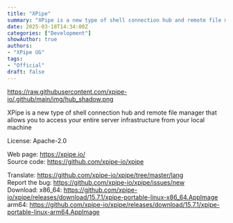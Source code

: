 ```yaml
---
title: "XPipe"
summary: "XPipe is a new type of shell connection hub and remote file manager that allows you to access your entire server infrastructure from your local machine"
date: 2025-03-18T14:34:00Z
categories: ["Development"]
showAuthor: true
authors:
- "XPipe UG"
tags: 
- "Official"
draft: false
---
```


https://raw.githubusercontent.com/xpipe-io/.github/main/img/hub_shadow.png

XPipe is a new type of shell connection hub and remote file manager that allows you to access your entire server infrastructure from your local machine

License: Apache-2.0

Web page: <https://xpipe.io/>  
Source code: <https://github.com/xpipe-io/xpipe>

Translate: <https://github.com/xpipe-io/xpipe/tree/master/lang>  
Report the bug: <https://github.com/xpipe-io/xpipe/issues/new>  
Download:   x86_64: <https://github.com/xpipe-io/xpipe/releases/download/15.7.1/xpipe-portable-linux-x86_64.AppImage>  
            arm64: <https://github.com/xpipe-io/xpipe/releases/download/15.7.1/xpipe-portable-linux-arm64.AppImage>
